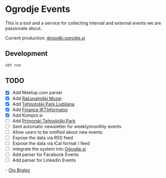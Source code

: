 # Ogrodje Events

This is a tool and a service for collecting internal and external events we are passionate about.

Current production: [dogodki.ogrodje.si](https://dogodki.ogrodje.si)

## Development

```bash
sbt run
```

## TODO

- [x] Add Meetup.com parser
- [x] Add [Računalniški Muzej](https://www.racunalniski-muzej.si/)
- [x] Add [Tehnološki Park Ljubljana](https://www.tp-lj.si)
- [x] Add [Finance IKTInformator](https://www.finance.si/ikt)
- [x] Add Kompot.si
- [ ] Add [Primorski Tehnološki Park](https://www.primorski-tp.si/)
- [ ] Sent automatic newsletter for weekly/monthly events
- [ ] Allow users to be notified about new events
- [ ] Expose the data via RSS feed
- [ ] Expose the data via iCal format / feed
- [ ] Integrate the system into [Ogrodje.si](https://ogrodje.si)
- [ ] Add parser for Facebook Events
- [ ] Add parser for LinkedIn Events

\- [Oto Brglez](https://github.com/otobrglez)
